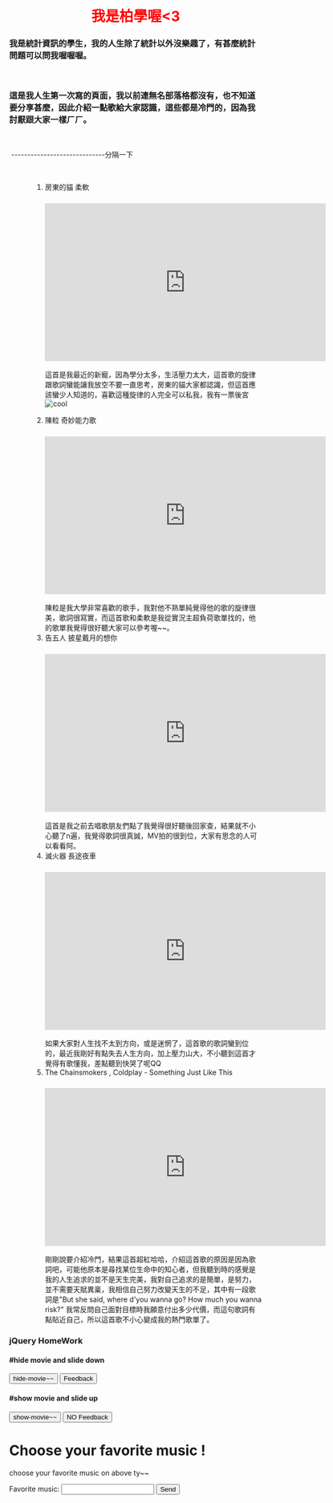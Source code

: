 <!DOCTYPE html>
<html>


<h1 class="intro" style="text-align: center;"><strong><span style="color: #ff0000;">我是柏學喔&lt;3</span></strong></h1>
<h3>我是統計資訊的學生，我的人生除了統計以外沒樂趣了，有甚麼統計問題可以問我喔喔喔。</h3>
<p>&nbsp;</p>
<h3>這是我人生第一次寫的頁面，我以前連無名部落格都沒有，也不知道要分享甚麼，因此介紹一點歌給大家認識，這些都是冷門的，因為我討厭跟大家一樣ㄏㄏ。</h3>
<p>&nbsp;</p>
<p>&nbsp;-----------------------------分隔一下</p>
<p>&nbsp;</p>
<ol>
<ol>
<ol>
<li>房東的貓 柔軟
<h3><iframe width="560" height="315" src="https://www.youtube.com/embed/g5Dzd_64fII" frameborder="0" allow="accelerometer; autoplay; encrypted-media; gyroscope; picture-in-picture" allowfullscreen></iframe></h3>
<p>這首是我最近的新寵，因為學分太多，生活壓力太大，這首歌的旋律跟歌詞蠻能讓我放空不要一直思考，房東的貓大家都認識，但這首應該蠻少人知道的，喜歡這種旋律的人完全可以私我，我有一票後宮<img src="https://html5-editor.net/tinymce/plugins/emoticons/img/smiley-cool.gif" alt="cool" /></p>
</li>
<li>陳粒&nbsp;奇妙能力歌
<h3><iframe width="560" height="315" src="https://www.youtube.com/embed/p0GPJbdKhCw" frameborder="0" allow="accelerometer; autoplay; encrypted-media; gyroscope; picture-in-picture" allowfullscreen></iframe></h3>
陳粒是我大學非常喜歡的歌手，我對他不熟單純覺得他的歌的旋律很美，歌詞很寫實，而這首歌和柔軟是我從實況主超負荷歌單找的，他的歌單我覺得很好聽大家可以參考喔~~。</li>
<li>告五人 披星戴月的想你
<h3><iframe width="560" height="315" src="https://www.youtube.com/embed/VpwAq7hiij0" frameborder="0" allow="accelerometer; autoplay; encrypted-media; gyroscope; picture-in-picture" allowfullscreen></iframe></h3>
這首是我之前去唱歌朋友們點了我覺得很好聽後回家查，結果就不小心聽了n遍，我覺得歌詞很真誠，MV拍的很到位，大家有思念的人可以看看阿。</li>
<li>滅火器 長途夜車
<h3><iframe width="560" height="315" src="https://www.youtube.com/embed/c9PEYJdwdwI" frameborder="0" allow="accelerometer; autoplay; encrypted-media; gyroscope; picture-in-picture" allowfullscreen></iframe></h3>
如果大家對人生找不太到方向，或是迷惘了，這首歌的歌詞蠻到位的，最近我剛好有點失去人生方向，加上壓力山大，不小聽到這首才覺得有歌懂我，差點聽到快哭了呢QQ</li>
<li>The Chainsmokers , Coldplay - Something Just Like This
<h3><iframe width="560" height="315" src="https://www.youtube.com/embed/FM7MFYoylVs?start=4" frameborder="0" allow="accelerometer; autoplay; encrypted-media; gyroscope; picture-in-picture" allowfullscreen></iframe></h3>
剛剛說要介紹冷門，結果這首超紅哈哈，介紹這首歌的原因是因為歌詞吧，可能他原本是尋找某位生命中的知心者，但我聽到時的感覺是我的人生追求的並不是天生完美，我對自己追求的是簡單，是努力，並不需要天賦異稟，我相信自己努力改變天生的不足，其中有一段歌詞是"But she said, where d'you wanna go? How much you wanna risk?"&nbsp;我常反問自己面對目標時我願意付出多少代價，而這句歌詞有點貼近自己，所以這首歌不小心變成我的熱門歌單了。</li>
</ol>
</ol>
</ol> 
<head>
<script src="https://ajax.googleapis.com/ajax/libs/jquery/3.3.1/jquery.min.js">
</script>
<script> 
     $(document).ready(function() {
       $("button").addClass("animated bounce");
       $(".well").addClass("animated shake");
       $("#target3").addClass("animated fadeOut");
       $("button").removeClass("btn-default");     
       $("h3").addClass("animated hinge");
       $(".test1").click(function(){
       	$("h3").hide();
       });
       $(".test2").click(function(){
      	 $("h3").show();
       });
       $(".test3").click(function(){
    $(".panel").slideDown("slow");
  });
  $(".test4").click(function(){
    $(".panel").slideUp("slow");
  });
  $("#send").click(function(){
  	if($("#music").text() == "")
    	alert("Thanks for your feedback <3");    
  });
  
  
});   
</script>
</head>
<!-- Only change code above this line. -->

<div class="container-fluid">
  <h3 class="text-primary text-center">jQuery HomeWork</h3>
  <div class="row">
    <div class="col-xs-6">
      <h4>#hide movie and slide down </h4>
      <div class="well" id="left-well">
        <button class="test1" id="target1">hide-movie~~</button>        
        <button class="test3" id="target3">Feedback</button>
      </div>
    </div>
    <div class="col-xs-6">
      <h4>#show movie and slide up </h4>
      <div class="well" id="right-well">
        <button class="test2" id="target4">show-movie~~</button>        
        <button class="test4" id="target6">NO Feedback</button>
      </div>
    </div>
  </div>
</div>

<div class="panel">
  <h1>Choose your favorite music !</h1> 
  <p class="message box">
    choose your favorite music on above ty~~
  </p>
  <p>
    <label for="name">Favorite music:
      <input type="text" id="music"/>
    </label>
    <button id="send">
      Send 
    </button>
  </p>
</div> 

</html>




